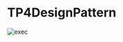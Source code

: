 # TP4DesignPattern


![exec](https://user-images.githubusercontent.com/73357703/143504889-9e6e758d-976d-462a-869e-c4655c6d1c8d.png)
